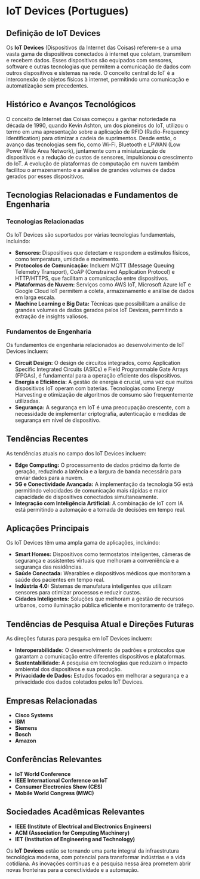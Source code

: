 # IoT Devices (Portugues)

## Definição de IoT Devices

Os **IoT Devices** (Dispositivos da Internet das Coisas) referem-se a uma vasta gama de dispositivos conectados à internet que coletam, transmitem e recebem dados. Esses dispositivos são equipados com sensores, software e outras tecnologias que permitem a comunicação de dados com outros dispositivos e sistemas na rede. O conceito central do IoT é a interconexão de objetos físicos à internet, permitindo uma comunicação e automatização sem precedentes.

## Histórico e Avanços Tecnológicos

O conceito de Internet das Coisas começou a ganhar notoriedade na década de 1990, quando Kevin Ashton, um dos pioneiros do IoT, utilizou o termo em uma apresentação sobre a aplicação de RFID (Radio-Frequency Identification) para otimizar a cadeia de suprimentos. Desde então, o avanço das tecnologias sem fio, como Wi-Fi, Bluetooth e LPWAN (Low Power Wide Area Network), juntamente com a miniaturização de dispositivos e a redução de custos de sensores, impulsionou o crescimento do IoT. A evolução de plataformas de computação em nuvem também facilitou o armazenamento e a análise de grandes volumes de dados gerados por esses dispositivos.

## Tecnologias Relacionadas e Fundamentos de Engenharia

### Tecnologias Relacionadas

Os IoT Devices são suportados por várias tecnologias fundamentais, incluindo:

- **Sensores:** Dispositivos que detectam e respondem a estímulos físicos, como temperatura, umidade e movimento.
- **Protocolos de Comunicação:** Incluem MQTT (Message Queuing Telemetry Transport), CoAP (Constrained Application Protocol) e HTTP/HTTPS, que facilitam a comunicação entre dispositivos.
- **Plataformas de Nuvem:** Serviços como AWS IoT, Microsoft Azure IoT e Google Cloud IoT permitem a coleta, armazenamento e análise de dados em larga escala.
- **Machine Learning e Big Data:** Técnicas que possibilitam a análise de grandes volumes de dados gerados pelos IoT Devices, permitindo a extração de insights valiosos.

### Fundamentos de Engenharia

Os fundamentos de engenharia relacionados ao desenvolvimento de IoT Devices incluem:

- **Circuit Design:** O design de circuitos integrados, como Application Specific Integrated Circuits (ASICs) e Field Programmable Gate Arrays (FPGAs), é fundamental para a operação eficiente dos dispositivos.
- **Energia e Eficiência:** A gestão de energia é crucial, uma vez que muitos dispositivos IoT operam com baterias. Tecnologias como Energy Harvesting e otimização de algoritmos de consumo são frequentemente utilizadas.
- **Segurança:** A segurança em IoT é uma preocupação crescente, com a necessidade de implementar criptografia, autenticação e medidas de segurança em nível de dispositivo.

## Tendências Recentes

As tendências atuais no campo dos IoT Devices incluem:

- **Edge Computing:** O processamento de dados próximo da fonte de geração, reduzindo a latência e a largura de banda necessária para enviar dados para a nuvem.
- **5G e Conectividade Avançada:** A implementação da tecnologia 5G está permitindo velocidades de comunicação mais rápidas e maior capacidade de dispositivos conectados simultaneamente.
- **Integração com Inteligência Artificial:** A combinação de IoT com IA está permitindo a automação e a tomada de decisões em tempo real.

## Aplicações Principais

Os IoT Devices têm uma ampla gama de aplicações, incluindo:

- **Smart Homes:** Dispositivos como termostatos inteligentes, câmeras de segurança e assistentes virtuais que melhoram a conveniência e a segurança das residências.
- **Saúde Conectada:** Wearables e dispositivos médicos que monitoram a saúde dos pacientes em tempo real.
- **Indústria 4.0:** Sistemas de manufatura inteligentes que utilizam sensores para otimizar processos e reduzir custos.
- **Cidades Inteligentes:** Soluções que melhoram a gestão de recursos urbanos, como iluminação pública eficiente e monitoramento de tráfego.

## Tendências de Pesquisa Atual e Direções Futuras

As direções futuras para pesquisa em IoT Devices incluem:

- **Interoperabilidade:** O desenvolvimento de padrões e protocolos que garantam a comunicação entre diferentes dispositivos e plataformas.
- **Sustentabilidade:** A pesquisa em tecnologias que reduzam o impacto ambiental dos dispositivos e sua produção.
- **Privacidade de Dados:** Estudos focados em melhorar a segurança e a privacidade dos dados coletados pelos IoT Devices.

## Empresas Relacionadas

- **Cisco Systems**
- **IBM**
- **Siemens**
- **Bosch**
- **Amazon**

## Conferências Relevantes

- **IoT World Conference**
- **IEEE International Conference on IoT**
- **Consumer Electronics Show (CES)**
- **Mobile World Congress (MWC)**

## Sociedades Acadêmicas Relevantes

- **IEEE (Institute of Electrical and Electronics Engineers)**
- **ACM (Association for Computing Machinery)**
- **IET (Institution of Engineering and Technology)**

Os **IoT Devices** estão se tornando uma parte integral da infraestrutura tecnológica moderna, com potencial para transformar indústrias e a vida cotidiana. As inovações contínuas e a pesquisa nessa área prometem abrir novas fronteiras para a conectividade e a automação.
